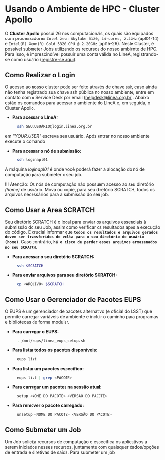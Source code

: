 # Usando o Ambiente de HPC - Cluster Apollo

O **Cluster Apollo** possui 26 nós computacionais, os quais são equipados com processadores `Intel Xeon Skylake 5120, 14-cores, 2.2GHz` (apl01-14) e `Intel(R) Xeon(R) Gold 5320 CPU @ 2.20GHz` (apl15-26). Neste Cluster, é possível submeter Jobs utilizando os recursos do nosso ambiente de HPC. Para isso, é imprescindível possuir uma conta válida no LIneA, registrando-se como usuário ([registre-se aqui](https://register.linea.org.br/registry/co_petitions/start/coef:155)).


## Como Realizar o Login
O acesso ao nosso cluster pode ser feito através de chave `ssh`, caso ainda não tenha registrado sua chave ssh pública no nosso ambiente, entre em contato com o Service Desk por email (helpdesk@linea.org.br). Abaixo estão os comandos para acessar o ambiente do LIneA e, em seguida, o Cluster Apollo.

- **Para acessar o LIneA:**
  ```bash
    ssh SEU.USUÁRIO@login.linea.org.br
  ```
em _"YOUR.USER"_ escreva seu usuário. Após entrar no nosso ambiente execute o comando

- **Para acessar o nó de submissão:**
  ```bash
    ssh loginapl01
  ``` 
A máquina _loginapl01_ é onde você poderá fazer a alocação do nó de computação para submeter o seu job. 

!!! Atenção: Os nós de computação não possuem acesso ao seu diretório _(home)_ de usuário. Mova ou copie, para seu diretório SCRATCH, todos os arquivos necessários para a submissão do seu job.

## Como Usar a Area SCRATCH
Seu diretório SCRATCH é o local para enviar os arquivos essenciais à submissão do seu Job, assim como verificar os resultados após a execução do código. É crucial informar que **`todos os resultados e arquivos gerados devem ser transferidos de volta para o seu diretório de usuário (home)`**. Caso contrário, **`há o risco de perder esses arquivos armazenados no seu SCRATCH`**.

- **Para acessar o seu diretório SCRATCH:**
  ```bash
    ssh $SCRATCH
  ``` 
- **Para enviar arquivos para seu diretório SCRATCH:**
  ```bash
    cp <ARQUIVO> $SCRATCH
  ``` 

## Como Usar o Gerenciador de Pacotes EUPS
O EUPS é um gerenciador de pacotes alternativo (e oficial do LSST) que permite carregar variáveis de ambiente e incluir o caminho para programas e bibliotecas de forma modular.

- **Para carregar o EUPS:**
  ```bash
    . /mnt/eups/linea_eups_setup.sh
  ```
- **Para listar todos os pacotes disponíveis:**
  ```bash
    eups list
  ```
- **Para listar um pacotes específico:**
  ```bash
    eups list | grep <PACOTE>
  ```
- **Para carregar um pacotes na sessão atual:**
  ```bash
    setup <NOME DO PACOTE> <VERSÃO DO PACOTE>
  ```
- **Para remover o pacote carregado:**
  ```bash
    unsetup <NOME DO PACOTE> <VERSÃO DO PACOTE>
  ```
  
## Como Submeter um Job
Um Job solicita recursos de computação e especifica os aplicativos a serem iniciados nesses recursos, juntamente com quaisquer dados/opções de entrada e diretivas de saída. Para submeter um job 




